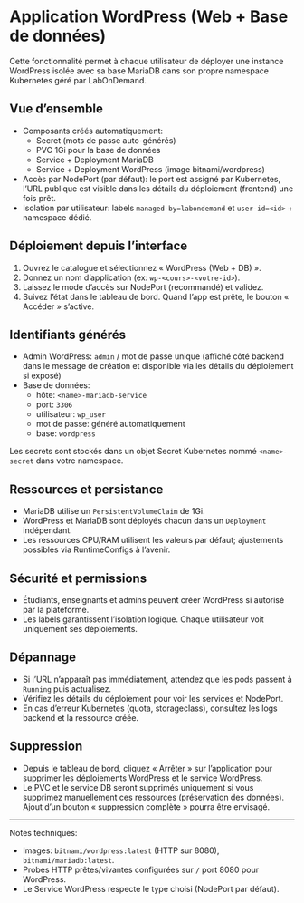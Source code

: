 # Application WordPress (Web + Base de données)

Cette fonctionnalité permet à chaque utilisateur de déployer une instance WordPress isolée avec sa base MariaDB dans son propre namespace Kubernetes géré par LabOnDemand.

## Vue d’ensemble

- Composants créés automatiquement:
  - Secret (mots de passe auto-générés)
  - PVC 1Gi pour la base de données
  - Service + Deployment MariaDB
  - Service + Deployment WordPress (image bitnami/wordpress)
- Accès par NodePort (par défaut): le port est assigné par Kubernetes, l’URL publique est visible dans les détails du déploiement (frontend) une fois prêt.
- Isolation par utilisateur: labels `managed-by=labondemand` et `user-id=<id>` + namespace dédié.

## Déploiement depuis l’interface

1. Ouvrez le catalogue et sélectionnez « WordPress (Web + DB) ».
2. Donnez un nom d’application (ex: `wp-<cours>-<votre-id>`).
3. Laissez le mode d’accès sur NodePort (recommandé) et validez.
4. Suivez l’état dans le tableau de bord. Quand l’app est prête, le bouton « Accéder » s’active.

## Identifiants générés

- Admin WordPress: `admin` / mot de passe unique (affiché côté backend dans le message de création et disponible via les détails du déploiement si exposé)
- Base de données:
  - hôte: `<name>-mariadb-service`
  - port: `3306`
  - utilisateur: `wp_user`
  - mot de passe: généré automatiquement
  - base: `wordpress`

Les secrets sont stockés dans un objet Secret Kubernetes nommé `<name>-secret` dans votre namespace.

## Ressources et persistance

- MariaDB utilise un `PersistentVolumeClaim` de 1Gi.
- WordPress et MariaDB sont déployés chacun dans un `Deployment` indépendant.
- Les ressources CPU/RAM utilisent les valeurs par défaut; ajustements possibles via RuntimeConfigs à l’avenir.

## Sécurité et permissions

- Étudiants, enseignants et admins peuvent créer WordPress si autorisé par la plateforme.
- Les labels garantissent l’isolation logique. Chaque utilisateur voit uniquement ses déploiements.

## Dépannage

- Si l’URL n’apparaît pas immédiatement, attendez que les pods passent à `Running` puis actualisez.
- Vérifiez les détails du déploiement pour voir les services et NodePort.
- En cas d’erreur Kubernetes (quota, storageclass), consultez les logs backend et la ressource créée.

## Suppression

- Depuis le tableau de bord, cliquez « Arrêter » sur l’application pour supprimer les déploiements WordPress et le service WordPress.
- Le PVC et le service DB seront supprimés uniquement si vous supprimez manuellement ces ressources (préservation des données). Ajout d’un bouton « suppression complète » pourra être envisagé.

---

Notes techniques:
- Images: `bitnami/wordpress:latest` (HTTP sur 8080), `bitnami/mariadb:latest`.
- Probes HTTP prêtes/vivantes configurées sur `/` port 8080 pour WordPress.
- Le Service WordPress respecte le type choisi (NodePort par défaut).
